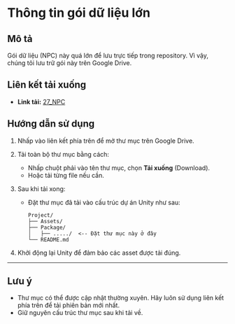 # Thông tin gói dữ liệu lớn

## Mô tả
Gói dữ liệu (NPC) này quá lớn để lưu trực tiếp trong repository. Vì vậy, chúng tôi lưu trữ gói này trên Google Drive.

## Liên kết tải xuống
- **Link tải:** [27_NPC](https://drive.google.com/file/d/1ieptn9BPIPDJ-bfKYKZMUTdQvF8F4VuC/view?usp=sharing)

## Hướng dẫn sử dụng
1. Nhấp vào liên kết phía trên để mở thư mục trên Google Drive.
2. Tải toàn bộ thư mục bằng cách:
   - Nhấp chuột phải vào tên thư mục, chọn **Tải xuống** (Download).
   - Hoặc tải từng file nếu cần.

3. Sau khi tải xong:
   - Đặt thư mục đã tải vào cấu trúc dự án Unity như sau:
     ```
     Project/
     ├── Assets/
     ├── Package/
     │   ├── ...../  <-- Đặt thư mục này ở đây
     └── README.md
     ```

4. Khởi động lại Unity để đảm bảo các asset được tải đúng.

---

## Lưu ý
- Thư mục có thể được cập nhật thường xuyên. Hãy luôn sử dụng liên kết phía trên để tải phiên bản mới nhất.
- Giữ nguyên cấu trúc thư mục sau khi tải về.
